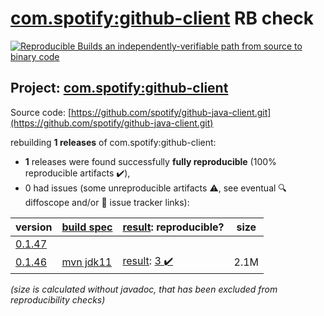 [com.spotify:github-client](https://search.maven.org/artifact/com.spotify/github-client/) RB check
=======

[![Reproducible Builds](https://reproducible-builds.org/images/logos/rb.svg) an independently-verifiable path from source to binary code](https://reproducible-builds.org/)

## Project: [com.spotify:github-client](https://search.maven.org/artifact/com.spotify/github-client/)

Source code: [https://github.com/spotify/github-java-client.git](https://github.com/spotify/github-java-client.git)

rebuilding **1 releases** of com.spotify:github-client:
- **1** releases were found successfully **fully reproducible** (100% reproducible artifacts :heavy_check_mark:),
- 0 had issues (some unreproducible artifacts :warning:, see eventual :mag: diffoscope and/or :memo: issue tracker links):

| version | [build spec](/BUILDSPEC.md) | [result](https://reproducible-builds.org/docs/jvm/): reproducible? | size |
| -- | --------- | ------ | -- |
| [0.1.47](https://search.maven.org/artifact/com.spotify/github-client/0.1.47/pom) | | | |
| [0.1.46](https://search.maven.org/artifact/com.spotify/github-client/0.1.46/pom) | [mvn jdk11](github-client-0.1.46.buildspec) | [result](github-client-0.1.46.buildinfo): [3 :heavy_check_mark: ](github-client-0.1.46.buildcompare) | 2.1M |

<i>(size is calculated without javadoc, that has been excluded from reproducibility checks)</i>
